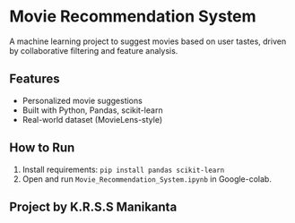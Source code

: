 # Movie Recommendation System

A machine learning project to suggest movies based on user tastes, driven by collaborative filtering and feature analysis.

## Features
- Personalized movie suggestions
- Built with Python, Pandas, scikit-learn
- Real-world dataset (MovieLens-style)

## How to Run
1. Install requirements: `pip install pandas scikit-learn`
2. Open and run `Movie_Recommendation_System.ipynb` in Google-colab.

## Project by K.R.S.S Manikanta
